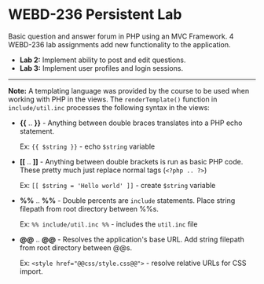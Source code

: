 # WEBD-236 Persistent Lab

Basic question and answer forum in PHP using an MVC Framework. 4 WEBD-236 lab assignments add new functionality to the application.
- **Lab 2:** Implement ability to post and edit questions.
- **Lab 3:** Implement user profiles and login sessions.


---

**Note:** A templating language was provided by the course to be used when working with PHP in the views. The `renderTemplate()` function in `include/util.inc` processes the following syntax in the views:
- **{{** .. **}}** - Anything between double braces translates into a PHP echo statement.

  Ex: `{{ $string }}` - echo `$string` variable
- **[[** .. **]]** - Anything between double brackets is run as basic PHP code. These pretty much just replace normal tags (`<?php .. ?>`)

  Ex: `[[ $string = 'Hello world' ]]` - create `$string` variable
- **%%** .. **%%** - Double percents are `include` statements. Place string filepath from root directory between %%s.
  
  Ex: `%% include/util.inc %%` - includes the `util.inc` file
- **@@** .. **@@** - Resolves the application's base URL. Add string filepath from root directory between @@s.
 
  Ex: `<style href="@@css/style.css@@">` - resolve relative URLs for CSS import.
